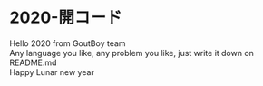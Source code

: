 # 2020-開コード
Hello 2020 from GoutBoy team<br>
Any language you like, any problem you like, just write it down on README.md<br>
Happy Lunar new year
